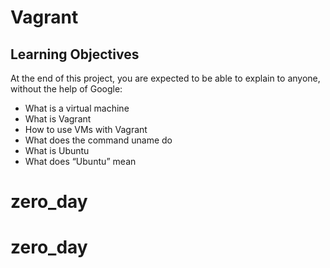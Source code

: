 # Vagrant
## Learning Objectives
At the end of this project, you are expected to be able to explain to anyone, without the help of Google:
* What is a virtual machine
* What is Vagrant
* How to use VMs with Vagrant
* What does the command uname do
* What is Ubuntu
* What does “Ubuntu” mean
# zero_day
# zero_day
